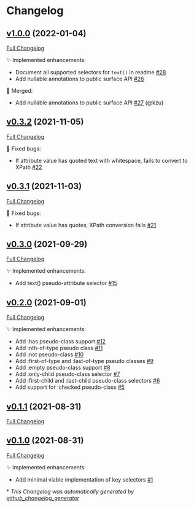 # Changelog

## [v1.0.0](https://github.com/devlooped/css/tree/v1.0.0) (2022-01-04)

[Full Changelog](https://github.com/devlooped/css/compare/v0.3.2...v1.0.0)

:sparkles: Implemented enhancements:

- Document all supported selectors for `text()` in readme [\#28](https://github.com/devlooped/css/issues/28)
- Add nullable annotations to public surface API [\#26](https://github.com/devlooped/css/issues/26)

:twisted_rightwards_arrows: Merged:

- Add nullable annotations to public surface API [\#27](https://github.com/devlooped/css/pull/27) (@kzu)

## [v0.3.2](https://github.com/devlooped/css/tree/v0.3.2) (2021-11-05)

[Full Changelog](https://github.com/devlooped/css/compare/v0.3.1...v0.3.2)

:bug: Fixed bugs:

- If attribute value has quoted text with whitespace, fails to convert to XPath [\#22](https://github.com/devlooped/css/issues/22)

## [v0.3.1](https://github.com/devlooped/css/tree/v0.3.1) (2021-11-03)

[Full Changelog](https://github.com/devlooped/css/compare/v0.3.0...v0.3.1)

:bug: Fixed bugs:

- If attribute value has quotes, XPath conversion fails [\#21](https://github.com/devlooped/css/issues/21)

## [v0.3.0](https://github.com/devlooped/css/tree/v0.3.0) (2021-09-29)

[Full Changelog](https://github.com/devlooped/css/compare/v0.2.0...v0.3.0)

:sparkles: Implemented enhancements:

- Add text\(\) pseudo-attribute selector [\#15](https://github.com/devlooped/css/issues/15)

## [v0.2.0](https://github.com/devlooped/css/tree/v0.2.0) (2021-09-01)

[Full Changelog](https://github.com/devlooped/css/compare/v0.1.1...v0.2.0)

:sparkles: Implemented enhancements:

- Add :has pseudo-class support [\#12](https://github.com/devlooped/css/issues/12)
- Add :nth-of-type pseudo class [\#11](https://github.com/devlooped/css/issues/11)
- Add :not pseudo-class [\#10](https://github.com/devlooped/css/issues/10)
- Add :first-of-type and :last-of-type pseudo classes [\#9](https://github.com/devlooped/css/issues/9)
- Add :empty pseudo-class support [\#8](https://github.com/devlooped/css/issues/8)
- Add :only-child pseudo-class selector [\#7](https://github.com/devlooped/css/issues/7)
- Add :first-child and :last-child pseudo-class selectors [\#6](https://github.com/devlooped/css/issues/6)
- Add support for :checked pseudo-class [\#5](https://github.com/devlooped/css/issues/5)

## [v0.1.1](https://github.com/devlooped/css/tree/v0.1.1) (2021-08-31)

[Full Changelog](https://github.com/devlooped/css/compare/v0.1.0...v0.1.1)

## [v0.1.0](https://github.com/devlooped/css/tree/v0.1.0) (2021-08-31)

[Full Changelog](https://github.com/devlooped/css/compare/23dbc1d83526813ee629825930bdda91276be196...v0.1.0)

:sparkles: Implemented enhancements:

- Add minimal viable implementation of key selectors [\#1](https://github.com/devlooped/css/issues/1)



\* *This Changelog was automatically generated by [github_changelog_generator](https://github.com/github-changelog-generator/github-changelog-generator)*
